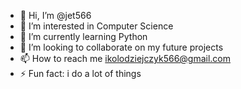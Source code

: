 - 👋 Hi, I’m @jet566
- 👀 I’m interested in Computer Science
- 🌱 I’m currently learning Python
- 💞️ I’m looking to collaborate on my future projects
- 📫 How to reach me ikolodziejczyk566@gmail.com
- ⚡ Fun fact: i do a lot of things

<!---
jet566/jet566 is a ✨ special ✨ repository because its `README.md` (this file) appears on your GitHub profile.
You can click the Preview link to take a look at your changes.
--->
